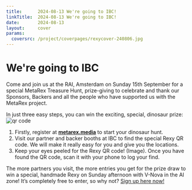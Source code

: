 ```yaml
---
title:      2024-08-13 We're going to IBC!
linkTitle:  2024-08-13 We're going to IBC!
date:       2024-08-13
layout:     cover
params:
  coversrc: /project/coverpages/rexycover-240806.jpg
---
```


# We're going to IBC

Come and join us at the RAI, Amsterdam on Sunday 15th September for a special
MetaRex Treasure Hunt, prize-giving to celebrate and thank our Sponsors,
Backers and all the people who have supported us with the MetaRex project.

In just three easy steps, you can win the exciting, special, dinosaur prize:
<img class="ui right floated small image" src="/project/treasure-hunt/ibc-partner.png" alt="qr code">

1. Firstly, register at **[metarex.media][enter]** to start your dinosaur hunt.
2. Visit our partner and backer booths at IBC to find the special Rexy QR code.
   We will make it really easy for you and give you the locations.
3. Keep your eyes peeled for the Rexy QR code!  (Image).  Once you have found
   the QR code, scan it with your phone to log your find.

The more partners you visit, the more entries you get for the prize draw to win
a special, handmade Rexy on Sunday afternoon with V-Nova in the AI zone! It’s
completely free to enter, so why not?  [Sign up here now!][enter]

[enter]:    https://bit.ly/rexy-ibc-2024
[qrimg]:    /project/treasure-hunt/ibc-partner.png